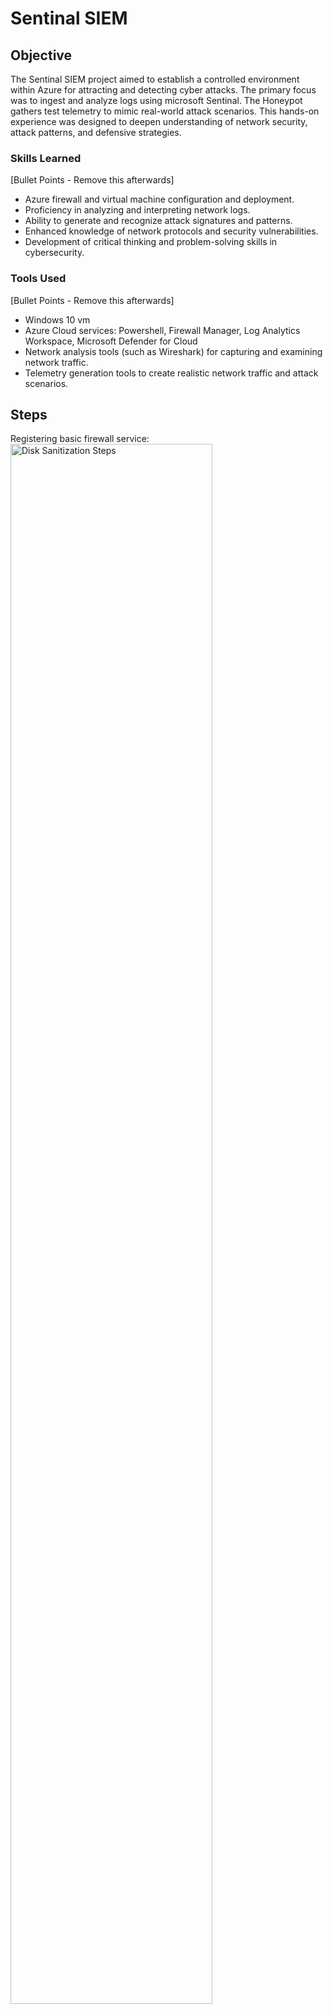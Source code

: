 # Sentinal SIEM
## Objective

The Sentinal SIEM project aimed to establish a controlled environment within Azure for attracting and detecting cyber attacks. The primary focus was to ingest and analyze logs using microsoft Sentinal. The Honeypot gathers test telemetry to mimic real-world attack scenarios. This hands-on experience was designed to deepen understanding of network security, attack patterns, and defensive strategies.

### Skills Learned
[Bullet Points - Remove this afterwards]

- Azure firewall and virtual machine configuration and deployment.
- Proficiency in analyzing and interpreting network logs.
- Ability to generate and recognize attack signatures and patterns.
- Enhanced knowledge of network protocols and security vulnerabilities.
- Development of critical thinking and problem-solving skills in cybersecurity.

### Tools Used
[Bullet Points - Remove this afterwards]

- Windows 10 vm
- Azure Cloud services: Powershell, Firewall Manager, Log Analytics Workspace, Microsoft Defender for Cloud
- Network analysis tools (such as Wireshark) for capturing and examining network traffic.
- Telemetry generation tools to create realistic network traffic and attack scenarios.

## Steps

Registering basic firewall service: <br/>
<img src="https://i.imgur.com/2k3dFcD.png" height="80%" width="80%" alt="Disk Sanitization Steps"/>
<br />
